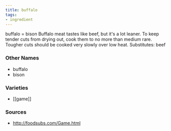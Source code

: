 ```yaml
---
title: buffalo
tags:
- ingredient
---
```

buffalo = bison Buffalo meat tastes like beef, but it's a lot leaner. To keep tender cuts from drying out, cook them to no more than medium rare. Tougher cuts should be cooked very slowly over low heat. Substitutes: beef

### Other Names

* buffalo
* bison

### Varieties

* [[game]]

### Sources
* http://foodsubs.com/Game.html
